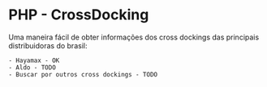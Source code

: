 # PHP - CrossDocking

Uma maneira fácil de obter informações dos cross dockings das principais distribuidoras do brasil:

    - Hayamax - OK
    - Aldo - TODO
    - Buscar por outros cross dockings - TODO
